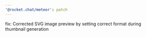 ```yaml
---
'@rocket.chat/meteor': patch
---
```


fix: Corrected SVG image preview by setting correct format during thumbnail generation
